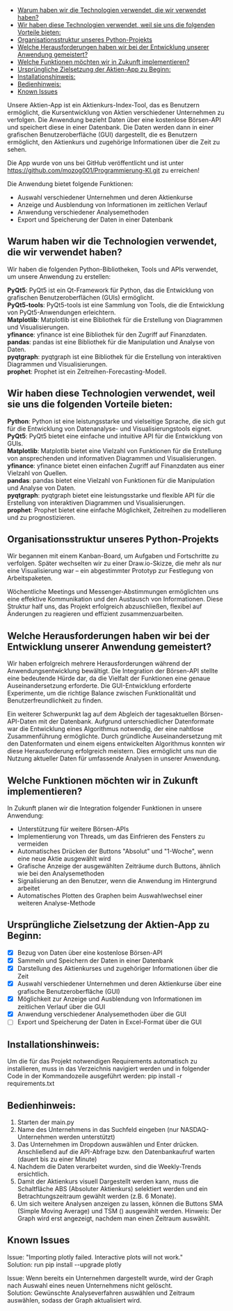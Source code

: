 - [Warum haben wir die Technologien verwendet, die wir verwendet haben?](#warum-haben-wir-die-technologien-verwendet-die-wir-verwendet-haben)
- [Wir haben diese Technologien verwendet, weil sie uns die folgenden Vorteile bieten:](#wir-haben-diese-technologien-verwendet-weil-sie-uns-die-folgenden-vorteile-bieten)
- [Organisationsstruktur unseres Python-Projekts](#organisationsstruktur-unseres-python-projekts)
- [Welche Herausforderungen haben wir bei der Entwicklung unserer Anwendung gemeistert?](#welche-herausforderungen-haben-wir-bei-der-entwicklung-unserer-anwendung-gemeistert)
- [Welche Funktionen möchten wir in Zukunft implementieren?](#welche-funktionen-möchten-wir-in-zukunft-implementieren)
- [Ursprüngliche Zielsetzung der Aktien-App zu Beginn:](#ursprüngliche-zielsetzung-der-aktien-app-zu-beginn)
- [Installationshinweis:](#installationshinweis)
- [Bedienhinweis:](#bedienhinweis)
- [Known Issues](#known-issues)

Unsere Aktien-App ist ein Aktienkurs-Index-Tool, das es Benutzern ermöglicht, die Kursentwicklung von Aktien verschiedener Unternehmen zu verfolgen. Die Anwendung bezieht Daten über eine kostenlose Börsen-API und speichert diese in einer Datenbank. Die Daten werden dann in einer grafischen Benutzeroberfläche (GUI) dargestellt, die es Benutzern ermöglicht, den Aktienkurs und zugehörige Informationen über die Zeit zu sehen.  

Die App wurde von uns bei GitHub veröffentlicht und ist unter https://github.com/mozog001/Programmierung-KI.git zu erreichen!  

Die Anwendung bietet folgende Funktionen:

-   Auswahl verschiedener Unternehmen und deren Aktienkurse
-   Anzeige und Ausblendung von Informationen im zeitlichen Verlauf
-   Anwendung verschiedener Analysemethoden
-   Export und Speicherung der Daten in einer Datenbank

## Warum haben wir die Technologien verwendet, die wir verwendet haben?

Wir haben die folgenden Python-Bibliotheken, Tools und APIs verwendet, um unsere Anwendung zu erstellen:

<b>PyQt5</b>: PyQt5 ist ein Qt-Framework für Python, das die Entwicklung von grafischen Benutzeroberflächen (GUIs) ermöglicht.  
<b>PyQt5-tools</b>: PyQt5-tools ist eine Sammlung von Tools, die die Entwicklung von PyQt5-Anwendungen erleichtern.  
<b>Matplotlib</b>: Matplotlib ist eine Bibliothek für die Erstellung von Diagrammen und Visualisierungen.  
<b>yfinance</b>: yfinance ist eine Bibliothek für den Zugriff auf Finanzdaten.  
<b>pandas</b>: pandas ist eine Bibliothek für die Manipulation und Analyse von Daten.  
<b>pyqtgraph</b>: pyqtgraph ist eine Bibliothek für die Erstellung von interaktiven Diagrammen und Visualisierungen.  
<b>prophet</b>: Prophet ist ein Zeitreihen-Forecasting-Modell.  

## Wir haben diese Technologien verwendet, weil sie uns die folgenden Vorteile bieten:

<b>Python</b>: Python ist eine leistungsstarke und vielseitige Sprache, die sich gut für die Entwicklung von Datenanalyse- und Visualisierungstools eignet.  
<b>PyQt5</b>: PyQt5 bietet eine einfache und intuitive API für die Entwicklung von GUIs.  
<b>Matplotlib</b>: Matplotlib bietet eine Vielzahl von Funktionen für die Erstellung von ansprechenden und informativen Diagrammen und Visualisierungen.  
<b>yfinance</b>: yfinance bietet einen einfachen Zugriff auf Finanzdaten aus einer Vielzahl von Quellen.  
<b>pandas</b>: pandas bietet eine Vielzahl von Funktionen für die Manipulation und Analyse von Daten.  
<b>pyqtgraph</b>: pyqtgraph bietet eine leistungsstarke und flexible API für die Erstellung von interaktiven Diagrammen und Visualisierungen.  
<b>prophet</b>: Prophet bietet eine einfache Möglichkeit, Zeitreihen zu modellieren und zu prognostizieren.  


## Organisationsstruktur unseres Python-Projekts

Wir begannen mit einem Kanban-Board, um Aufgaben und Fortschritte zu verfolgen. Später wechselten wir zu einer Draw.io-Skizze, die mehr als nur eine Visualisierung war – ein abgestimmter Prototyp zur Festlegung von Arbeitspaketen.  
  
Wöchentliche Meetings und Messenger-Abstimmungen ermöglichten uns eine effektive Kommunikation und den Austausch von Informationen. Diese Struktur half uns, das Projekt erfolgreich abzuschließen, flexibel auf Änderungen zu reagieren und effizient zusammenzuarbeiten.

## Welche Herausforderungen haben wir bei der Entwicklung unserer Anwendung gemeistert?

Wir haben erfolgreich mehrere Herausforderungen während der Anwendungsentwicklung bewältigt. Die Integration der Börsen-API stellte eine bedeutende Hürde dar, da die Vielfalt der Funktionen eine genaue Auseinandersetzung erforderte. Die GUI-Entwicklung erforderte Experimente, um die richtige Balance zwischen Funktionalität und Benutzerfreundlichkeit zu finden.    

Ein weiterer Schwerpunkt lag auf dem Abgleich der tagesaktuellen Börsen-API-Daten mit der Datenbank. Aufgrund unterschiedlicher Datenformate war die Entwicklung eines Algorithmus notwendig, der eine nahtlose Zusammenführung ermöglichte. Durch gründliche Auseinandersetzung mit den Datenformaten und einem eigens entwickelten Algorithmus konnten wir diese Herausforderung erfolgreich meistern. Dies ermöglicht uns nun die Nutzung aktueller Daten für umfassende Analysen in unserer Anwendung.

## Welche Funktionen möchten wir in Zukunft implementieren?

In Zukunft planen wir die Integration folgender Funktionen in unsere Anwendung:  

-   Unterstützung für weitere Börsen-APIs
-   Implementierung von Threads, um das Einfrieren des Fensters zu vermeiden
-   Automatisches Drücken der Buttons "Absolut" und "1-Woche", wenn eine neue Aktie ausgewählt wird
-   Grafische Anzeige der ausgewählten Zeiträume durch Buttons, ähnlich wie bei den Analysemethoden
-   Signalisierung an den Benutzer, wenn die Anwendung im Hintergrund arbeitet
-   Automatisches Plotten des Graphen beim Auswahlwechsel einer weiteren Analyse-Methode


## Ursprüngliche Zielsetzung der Aktien-App zu Beginn:

- [x] Bezug von Daten über eine kostenlose Börsen-API
- [x] Sammeln und Speichern der Daten in einer Datenbank
- [x] Darstellung des Aktienkurses und zugehöriger Informationen über die Zeit
- [x] Auswahl verschiedener Unternehmen und deren Aktienkurse über eine grafische Benutzeroberfläche (GUI)
- [x] Möglichkeit zur Anzeige und Ausblendung von Informationen im zeitlichen Verlauf über die GUI
- [x] Anwendung verschiedener Analysemethoden über die GUI
- [ ] Export und Speicherung der Daten in Excel-Format über die GUI

## Installationshinweis:
Um die für das Projekt notwendigen Requirements automatisch zu installieren, muss in das Verzeichnis navigiert werden und in folgender Code in der Kommandozeile ausgeführt werden: pip install -r requirements.txt

## Bedienhinweis:
1. Starten der main.py
2. Name des Unternehmens in das Suchfeld eingeben (nur NASDAQ-Unternehmen werden unterstützt)
3. Das Unternehmen im Dropdown auswählen und Enter drücken. Anschließend auf die API-Abfrage bzw. den Datenbankaufruf warten (dauert bis zu einer Minute)
4. Nachdem die Daten verarbeitet wurden, sind die Weekly-Trends ersichtlich.
5. Damit der Aktienkurs visuell Dargestellt werden kann, muss die Schaltfläche ABS (Absoluter Aktienkurs) selektiert werden und ein Betrachtungszeitraum gewählt werden (z.B. 6 Monate).
6. Um sich weitere Analysen anzeigen zu lassen, können die Buttons SMA (Simple Moving Average) und TSM () ausgewählt werden. Hinweis: Der Graph wird erst angezeigt, nachdem man einen Zeitraum auswählt.

## Known Issues
Issue: "Importing plotly failed. Interactive plots will not work."  
Solution: run pip install --upgrade plotly  
  
Issue: Wenn bereits ein Unternehmen dargestellt wurde, wird der Graph nach Auswahl eines neuen Unternehmens nicht gelöscht.  
Solution: Gewünschte Analyseverfahren auswählen und Zeitraum auswählen, sodass der Graph aktualisiert wird.  
  